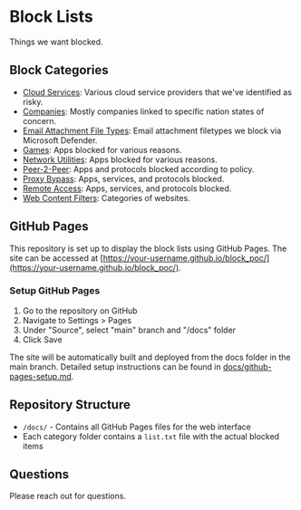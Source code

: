 # Block Lists

Things we want blocked.

## Block Categories

- [Cloud Services](cloud-services): Various cloud service providers that we've identified as risky.
- [Companies](companies): Mostly companies linked to specific nation states of concern.
- [Email Attachment File Types](email-attachment-file-types): Email attachment filetypes we block via Microsoft Defender.
- [Games](games): Apps blocked for various reasons.
- [Network Utilities](network-utilities): Apps blocked for various reasons.
- [Peer-2-Peer](peer-2-peer): Apps and protocols blocked according to policy.
- [Proxy Bypass](proxy-bypass): Apps, services, and protocols blocked.
- [Remote Access](remote-access): Apps, services, and protocols blocked.
- [Web Content Filters](web-content-filters): Categories of websites.

## GitHub Pages

This repository is set up to display the block lists using GitHub Pages. The site can be accessed at [https://your-username.github.io/block_poc/](https://your-username.github.io/block_poc/).

### Setup GitHub Pages

1. Go to the repository on GitHub
2. Navigate to Settings > Pages
3. Under "Source", select "main" branch and "/docs" folder
4. Click Save

The site will be automatically built and deployed from the docs folder in the main branch. Detailed setup instructions can be found in [docs/github-pages-setup.md](docs/github-pages-setup.md).

## Repository Structure

- `/docs/` - Contains all GitHub Pages files for the web interface
- Each category folder contains a `list.txt` file with the actual blocked items

## Questions

Please reach out for questions.
